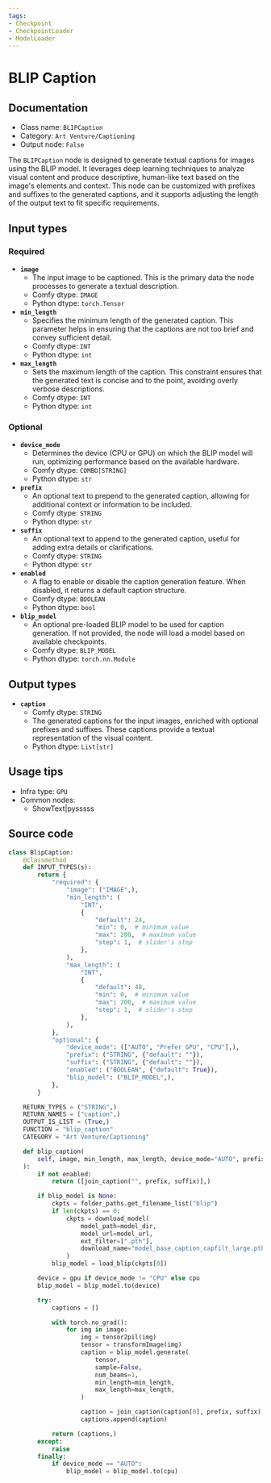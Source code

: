 ```yaml
---
tags:
- Checkpoint
- CheckpointLoader
- ModelLoader
---
```


# BLIP Caption
## Documentation
- Class name: `BLIPCaption`
- Category: `Art Venture/Captioning`
- Output node: `False`

The `BLIPCaption` node is designed to generate textual captions for images using the BLIP model. It leverages deep learning techniques to analyze visual content and produce descriptive, human-like text based on the image's elements and context. This node can be customized with prefixes and suffixes to the generated captions, and it supports adjusting the length of the output text to fit specific requirements.
## Input types
### Required
- **`image`**
    - The input image to be captioned. This is the primary data the node processes to generate a textual description.
    - Comfy dtype: `IMAGE`
    - Python dtype: `torch.Tensor`
- **`min_length`**
    - Specifies the minimum length of the generated caption. This parameter helps in ensuring that the captions are not too brief and convey sufficient detail.
    - Comfy dtype: `INT`
    - Python dtype: `int`
- **`max_length`**
    - Sets the maximum length of the caption. This constraint ensures that the generated text is concise and to the point, avoiding overly verbose descriptions.
    - Comfy dtype: `INT`
    - Python dtype: `int`
### Optional
- **`device_mode`**
    - Determines the device (CPU or GPU) on which the BLIP model will run, optimizing performance based on the available hardware.
    - Comfy dtype: `COMBO[STRING]`
    - Python dtype: `str`
- **`prefix`**
    - An optional text to prepend to the generated caption, allowing for additional context or information to be included.
    - Comfy dtype: `STRING`
    - Python dtype: `str`
- **`suffix`**
    - An optional text to append to the generated caption, useful for adding extra details or clarifications.
    - Comfy dtype: `STRING`
    - Python dtype: `str`
- **`enabled`**
    - A flag to enable or disable the caption generation feature. When disabled, it returns a default caption structure.
    - Comfy dtype: `BOOLEAN`
    - Python dtype: `bool`
- **`blip_model`**
    - An optional pre-loaded BLIP model to be used for caption generation. If not provided, the node will load a model based on available checkpoints.
    - Comfy dtype: `BLIP_MODEL`
    - Python dtype: `torch.nn.Module`
## Output types
- **`caption`**
    - Comfy dtype: `STRING`
    - The generated captions for the input images, enriched with optional prefixes and suffixes. These captions provide a textual representation of the visual content.
    - Python dtype: `List[str]`
## Usage tips
- Infra type: `GPU`
- Common nodes:
    - ShowText|pysssss



## Source code
```python
class BlipCaption:
    @classmethod
    def INPUT_TYPES(s):
        return {
            "required": {
                "image": ("IMAGE",),
                "min_length": (
                    "INT",
                    {
                        "default": 24,
                        "min": 0,  # minimum value
                        "max": 200,  # maximum value
                        "step": 1,  # slider's step
                    },
                ),
                "max_length": (
                    "INT",
                    {
                        "default": 48,
                        "min": 0,  # minimum value
                        "max": 200,  # maximum value
                        "step": 1,  # slider's step
                    },
                ),
            },
            "optional": {
                "device_mode": (["AUTO", "Prefer GPU", "CPU"],),
                "prefix": ("STRING", {"default": ""}),
                "suffix": ("STRING", {"default": ""}),
                "enabled": ("BOOLEAN", {"default": True}),
                "blip_model": ("BLIP_MODEL",),
            },
        }

    RETURN_TYPES = ("STRING",)
    RETURN_NAMES = ("caption",)
    OUTPUT_IS_LIST = (True,)
    FUNCTION = "blip_caption"
    CATEGORY = "Art Venture/Captioning"

    def blip_caption(
        self, image, min_length, max_length, device_mode="AUTO", prefix="", suffix="", enabled=True, blip_model=None
    ):
        if not enabled:
            return ([join_caption("", prefix, suffix)],)

        if blip_model is None:
            ckpts = folder_paths.get_filename_list("blip")
            if len(ckpts) == 0:
                ckpts = download_model(
                    model_path=model_dir,
                    model_url=model_url,
                    ext_filter=[".pth"],
                    download_name="model_base_caption_capfilt_large.pth",
                )
            blip_model = load_blip(ckpts[0])

        device = gpu if device_mode != "CPU" else cpu
        blip_model = blip_model.to(device)

        try:
            captions = []

            with torch.no_grad():
                for img in image:
                    img = tensor2pil(img)
                    tensor = transformImage(img)
                    caption = blip_model.generate(
                        tensor,
                        sample=False,
                        num_beams=1,
                        min_length=min_length,
                        max_length=max_length,
                    )

                    caption = join_caption(caption[0], prefix, suffix)
                    captions.append(caption)

            return (captions,)
        except:
            raise
        finally:
            if device_mode == "AUTO":
                blip_model = blip_model.to(cpu)

```
